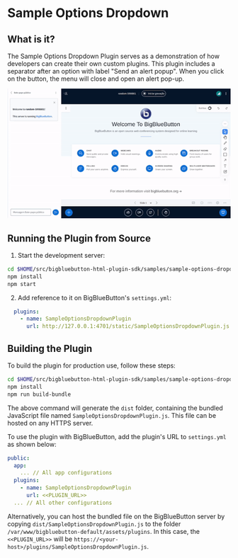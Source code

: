 # Sample Options Dropdown

## What is it?

The Sample Options Dropdown Plugin serves as a demonstration of how developers can create their own custom plugins. This plugin includes a separator after an option with label "Send an alert popup". When you click on the button, the menu will close and open an alert pop-up.

![Gif of plugin demo](./public/assets/plugin.gif)

## Running the Plugin from Source

1. Start the development server:

```bash
cd $HOME/src/bigbluebutton-html-plugin-sdk/samples/sample-options-dropdown-plugin
npm install
npm start
```

2. Add reference to it on BigBlueButton's `settings.yml`:

```yaml
  plugins:
    - name: SampleOptionsDropdownPlugin
      url: http://127.0.0.1:4701/static/SampleOptionsDropdownPlugin.js
```

## Building the Plugin

To build the plugin for production use, follow these steps:

```bash
cd $HOME/src/bigbluebutton-html-plugin-sdk/samples/sample-options-dropdown-plugin
npm install
npm run build-bundle
```

The above command will generate the `dist` folder, containing the bundled JavaScript file named `SampleOptionsDropdownPlugin.js`. This file can be hosted on any HTTPS server.

To use the plugin with BigBlueButton, add the plugin's URL to `settings.yml` as shown below:

```yaml
public:
  app:
    ... // All app configurations
  plugins:
    - name: SampleOptionsDropdownPlugin
      url: <<PLUGIN_URL>>
  ... // All other configurations
```

Alternatively, you can host the bundled file on the BigBlueButton server by copying `dist/SampleOptionsDropdownPlugin.js` to the folder `/var/www/bigbluebutton-default/assets/plugins`. In this case, the `<<PLUGIN_URL>>` will be `https://<your-host>/plugins/SampleOptionsDropdownPlugin.js`.
